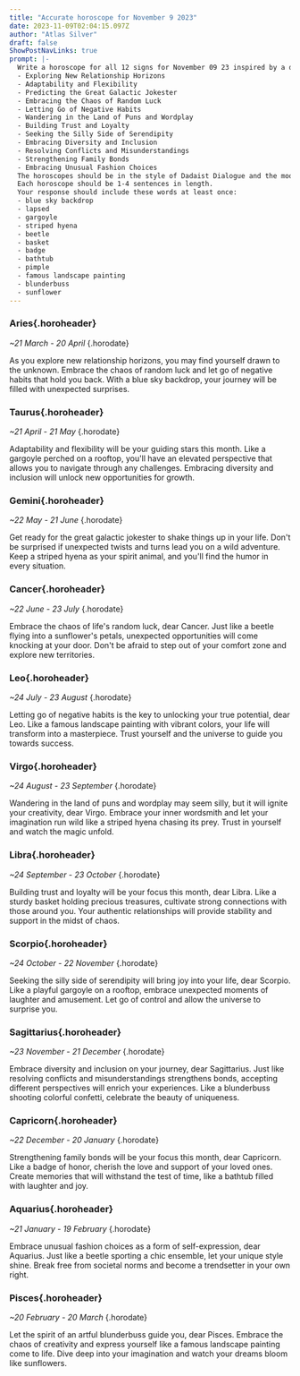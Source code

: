 ```yaml
---
title: "Accurate horoscope for November 9 2023"
date: 2023-11-09T02:04:15.097Z
author: "Atlas Silver"
draft: false
ShowPostNavLinks: true
prompt: |-
  Write a horoscope for all 12 signs for November 09 23 inspired by a different focus for each. Ensure you do not include the focus in the response:
  - Exploring New Relationship Horizons
  - Adaptability and Flexibility
  - Predicting the Great Galactic Jokester
  - Embracing the Chaos of Random Luck
  - Letting Go of Negative Habits
  - Wandering in the Land of Puns and Wordplay
  - Building Trust and Loyalty
  - Seeking the Silly Side of Serendipity
  - Embracing Diversity and Inclusion
  - Resolving Conflicts and Misunderstandings
  - Strengthening Family Bonds
  - Embracing Unusual Fashion Choices
  The horoscopes should be in the style of Dadaist Dialogue and the mood of coercive
  Each horoscope should be 1-4 sentences in length.
  Your response should include these words at least once:
  - blue sky backdrop
  - lapsed
  - gargoyle
  - striped hyena
  - beetle
  - basket
  - badge
  - bathtub
  - pimple
  - famous landscape painting
  - blunderbuss
  - sunflower
---
```


### Aries{.horoheader}

*~21 March - 20 April*
{.horodate}

As you explore new relationship horizons, you may find yourself drawn to the unknown. Embrace the chaos of random luck and let go of negative habits that hold you back. With a blue sky backdrop, your journey will be filled with unexpected surprises.


### Taurus{.horoheader}

*~21 April - 21 May*
{.horodate}

Adaptability and flexibility will be your guiding stars this month. Like a gargoyle perched on a rooftop, you'll have an elevated perspective that allows you to navigate through any challenges. Embracing diversity and inclusion will unlock new opportunities for growth.


### Gemini{.horoheader}

*~22 May - 21 June*
{.horodate}

Get ready for the great galactic jokester to shake things up in your life. Don't be surprised if unexpected twists and turns lead you on a wild adventure. Keep a striped hyena as your spirit animal, and you'll find the humor in every situation.


### Cancer{.horoheader}

*~22 June - 23 July*
{.horodate}

Embrace the chaos of life's random luck, dear Cancer. Just like a beetle flying into a sunflower's petals, unexpected opportunities will come knocking at your door. Don't be afraid to step out of your comfort zone and explore new territories.


### Leo{.horoheader}

*~24 July - 23 August*
{.horodate}

Letting go of negative habits is the key to unlocking your true potential, dear Leo. Like a famous landscape painting with vibrant colors, your life will transform into a masterpiece. Trust yourself and the universe to guide you towards success.


### Virgo{.horoheader}

*~24 August - 23 September*
{.horodate}

Wandering in the land of puns and wordplay may seem silly, but it will ignite your creativity, dear Virgo. Embrace your inner wordsmith and let your imagination run wild like a striped hyena chasing its prey. Trust in yourself and watch the magic unfold.


### Libra{.horoheader}

*~24 September - 23 October*
{.horodate}

Building trust and loyalty will be your focus this month, dear Libra. Like a sturdy basket holding precious treasures, cultivate strong connections with those around you. Your authentic relationships will provide stability and support in the midst of chaos.


### Scorpio{.horoheader}

*~24 October - 22 November*
{.horodate}

Seeking the silly side of serendipity will bring joy into your life, dear Scorpio. Like a playful gargoyle on a rooftop, embrace unexpected moments of laughter and amusement. Let go of control and allow the universe to surprise you.


### Sagittarius{.horoheader}

*~23 November - 21 December*
{.horodate}

Embrace diversity and inclusion on your journey, dear Sagittarius. Just like resolving conflicts and misunderstandings strengthens bonds, accepting different perspectives will enrich your experiences. Like a blunderbuss shooting colorful confetti, celebrate the beauty of uniqueness.


### Capricorn{.horoheader}

*~22 December - 20 January*
{.horodate}

Strengthening family bonds will be your focus this month, dear Capricorn. Like a badge of honor, cherish the love and support of your loved ones. Create memories that will withstand the test of time, like a bathtub filled with laughter and joy.


### Aquarius{.horoheader}

*~21 January - 19 February*
{.horodate}

Embrace unusual fashion choices as a form of self-expression, dear Aquarius. Just like a beetle sporting a chic ensemble, let your unique style shine. Break free from societal norms and become a trendsetter in your own right.


### Pisces{.horoheader}

*~20 February - 20 March*
{.horodate}

Let the spirit of an artful blunderbuss guide you, dear Pisces. Embrace the chaos of creativity and express yourself like a famous landscape painting come to life. Dive deep into your imagination and watch your dreams bloom like sunflowers.

